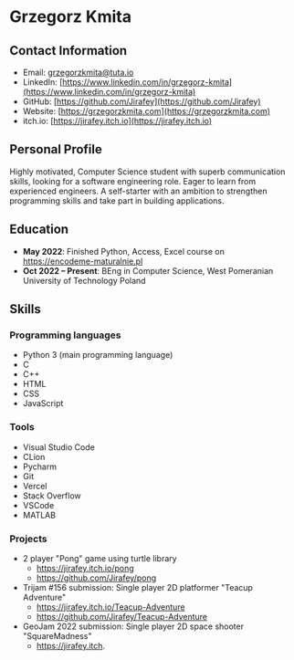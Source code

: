 # Grzegorz Kmita 

## Contact Information
- Email: grzegorzkmita@tuta.io
- LinkedIn: [https://www.linkedin.com/in/grzegorz-kmita](https://www.linkedin.com/in/grzegorz-kmita)
- GitHub: [https://github.com/Jirafey](https://github.com/Jirafey)
- Website: [https://grzegorzkmita.com](https://grzegorzkmita.com)
- itch.io: [https://jirafey.itch.io](https://jirafey.itch.io)

## Personal Profile
Highly motivated, Computer Science student with superb communication skills, looking for a software engineering role. Eager to learn from experienced engineers. A self-starter with an ambition to strengthen programming skills and take part in building applications.

## Education
- **May 2022**: Finished Python, Access, Excel course on https://encodeme-maturalnie.pl
- **Oct 2022 – Present**: BEng in Computer Science, West Pomeranian University of Technology Poland

## Skills

### Programming languages
- Python 3 (main programming language)
- C
- C++
- HTML
- CSS
- JavaScript

### Tools
- Visual Studio Code
- CLion
- Pycharm
- Git
- Vercel
- Stack Overflow
- VSCode
- MATLAB

### Projects
- 2 player "Pong" game using turtle library 
  - https://jirafey.itch.io/pong 
  - https://github.com/Jirafey/pong
- Trijam #156 submission: Single player 2D platformer "Teacup Adventure"
  - https://jirafey.itch.io/Teacup-Adventure
  - https://github.com/Jirafey/Teacup-Adventure
- GeoJam 2022 submission: Single player 2D space shooter "SquareMadness"  
  - https://jirafey.itch.
